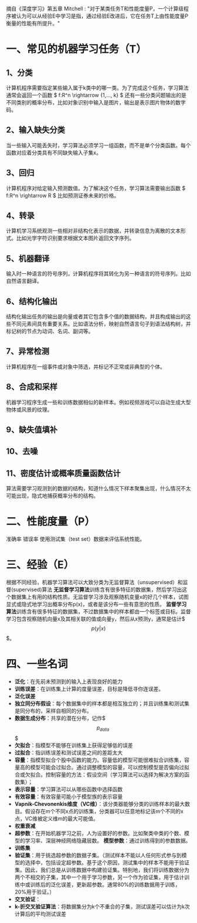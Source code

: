 摘自《深度学习》第五章
Mitchell : "对于某类任务T和性能度量P，一个计算级程序被认为可以从经验E中学习是指，通过经验E改进后，它在任务T上由性能度量P衡量的性能有所提升。" 
# 一、常见的机器学习任务（T）
## 1、分类
计算机程序需要指定某些输入属于k类中的哪一类。为了完成这个任务，学习算法通常会返回一个函数
$
f:R^n \rightarrow \{1,..., k\}
$
还有一些分类问题输出的是不同类别的概率分布，比如对象识别中输入是图片，输出是表示图片物体的数字码。
## 2、输入缺失分类
当一些输入可能丢失时，学习算法必须学习一组函数，而不是单个分类函数。每个函数对应着分类具有不同缺失输入子集x。
## 3、回归
计算机程序对给定输入预测数值。为了解决这个任务，学习算法需要输出函数
$
f:R^n \rightarrow R
$
比如预测证券未来的价格。
## 4、转录
计算机学习系统观测一些相对非结构化表示的数据，并转录信息为离散的文本形式。比如光学字符识别要求根据文本图片返回文字序列。
## 5、机器翻译
输入时一种语言的符号序列，计算机程序将其转化为另一种语言的符号序列。比如自然语言翻译。
## 6、结构化输出
结构化输出任务的输出是向量或者其它包含多个值的数据结构，并且构成输出的这些不同元素间具有重要关系。比如语法分析，映射自然语言句子到语法结构树，并标记树的节点为动词、名词、副词等。
## 7、异常检测
计算机程序在一组事件或对象中筛选，并标记不正常或非典型的个体。
## 8、合成和采样
机器学习程序生成一些和训练数据相似的新样本。例如视频游戏可以自动生成大型物体或风景的纹理。
## 9、缺失值填补
## 10、去噪
## 11、密度估计或概率质量函数估计
算法需要学习观测到的数据的结构，知道什么情况下样本聚集出现，什么情况不太可能出现，隐式地捕获概率分布的结构。
# 二、性能度量（P）
准确率
错误率
使用测试集（test set）数据来评估系统性能。
# 三、经验（E）
根据不同经验，机器学习算法可以大致分类为无监督算法（unsupervised）和监督(supervised)算法
**无监督学习算法**训练含有很多特征的数据集，然后学习出这个数据集上有用的结构性质。无监督学习涉及观察随机变量x的好几个样本，试图显式或隐式地学习出概率分布p(x)，或者是该分布一些有意思的性质。
**监督学习算法**训练含有很多特征的数据集，不过数据集中的样本都由一个标签或目标。监督学习包含视察随机向量x及其相关联的值或向量y，然后从x预测y，通常是估计$$$p(y|x)$$$。
# 四、一些名词
* **泛化**：在先前未预测到的输入上表现良好的能力
* **训练误差**：在训练集上计算的度量误差，目标是降低寻你连误差。
* **泛化误差**
* **独立同分布假设**：每个数据集中的样本都是相互独立的；并且训练集和测试集是同分布的，采样自相同的分布。
* **数据生成分布**：共享的潜在分布，记作$$$p_{data}$$$
* **欠拟合**：指模型不能够在训练集上获得足够低的误差
* **过拟合**：指训练误差和测试误差之间的差距太大
* **容量**：指模型拟合个股中函数的能力。容量低的模型可能很难拟合训练集，容量高的模型可能会过拟合。通过调整模型的容量，可以控制模型是否偏向过拟合或欠拟合。控制容量的方法：假设空间（学习算法可以选择为解决方案的函数集）；
* **表示容量**：学习算法可以从哪些函数中选择函数
* **有效容量**：有效容量可能小于模型族的表示容量
* **Vapnik-Chevonenkis维度（VC维）**：该分类器能够分类的训练样本的最大数目。假设存在m个不同x点的训练集，分类器可以任意地标记该m个不同的x点，VC维被定义维m的最大可能值。
* **权重衰减**
* **超参数**：在开始机器学习之前，人为设置好的参数。比如聚类中类的个数、模型的学习率、深层神经网络隐藏层数。
  **模型参数**：通过训练得到的参数数据。
* **训练集**
* **验证集**：用于挑选超参数的数据子集。（测试样本不能以人任何形式参与到模型的选择中，包括设定超参数。基于这个原因，测试集中的样本不能用于验证集。因此，我们总是从训练数据中构建验证集。特别地，我们将训练数据分为两个不相交的子集，其中一个用于学习参数，另一个作为验证集，用于估计训练中或训练后的泛化误差，更新超参数。通常80%的训练数据用于训练，20%用于验证。）
* **交叉验证**：
* **k-折交叉验证算法**：将数据集分为k个不重合的子集，测试误差可以估计为k次计算后的平均测试误差
